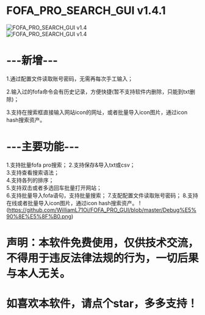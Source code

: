 # FOFA_PRO_SEARCH_GUI v1.4.1

![FOFA_PRO_SEARCH_GUI v1.4](https://github.com/WilliamL71Oi/FOFA_PRO_GUI/blob/master/FOFA_PRO_SEARCH_GUI_v1.4.png)  
![FOFA_PRO_SEARCH_GUI v1.4](https://github.com/WilliamL71Oi/FOFA_PRO_GUI/blob/master/FOFA_PRO_SEARCH_GUI_v1.4%E5%AE%89%E5%85%A8%E6%A3%80%E6%9F%A5.png)    

# ---新增---  
1.通过配置文件读取账号密码，无需再每次手工输入； 

2.输入过的fofa命令会有历史记录，方便快捷(暂不支持软件内删除，只能到txt删除)； 

3.支持在搜索框直接输入网站icon的网址，或者批量导入icon图片，通过icon hash搜索资产。

# ---主要功能---  
1.支持批量fofa pro搜索； 
2.支持保存&导入txt或csv；   
3.支持查看搜索语法；   
4.支持各列的排序；   
5.支持双击或者多选回车批量打开网站；   
6.支持批量导入fofa语句，支持批量搜索； 
7.支配配置文件读取账号密码； 
8.支持在线或者批量导入icon图片，通过icon hash搜索资产。 
!(https://github.com/WilliamL71Oi/FOFA_PRO_GUI/blob/master/Debug%E5%90%8E%E5%8F%B0.png)

# 声明：本软件免费使用，仅供技术交流，不得用于违反法律法规的行为，一切后果与本人无关。  
# 如喜欢本软件，请点个star，多多支持！

